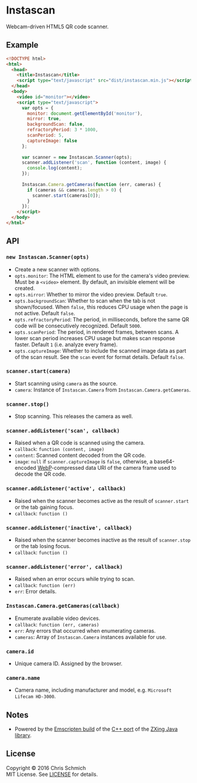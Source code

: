 # Instascan
Webcam-driven HTML5 QR code scanner.

## Example

```html
<!DOCTYPE html>
<html>
  <head>
    <title>Instascan</title>
    <script type="text/javascript" src="dist/instascan.min.js"></script>
  </head>
  <body>
    <video id="monitor"></video>
    <script type="text/javascript">
      var opts = {
        monitor: document.getElementById('monitor'),
        mirror: true,
        backgroundScan: false,
        refractoryPeriod: 3 * 1000,
        scanPeriod: 5,
        captureImage: false
      };
  
      var scanner = new Instascan.Scanner(opts);
      scanner.addListener('scan', function (content, image) {
        console.log(content);
      });
  
      Instascan.Camera.getCameras(function (err, cameras) {
        if (cameras && cameras.length > 0) {
          scanner.start(cameras[0]);
        }
      });
    </script>
  </body>
</html>
```

## API

### `new Instascan.Scanner(opts)`

- Create a new scanner with options.
- `opts.monitor`: The HTML element to use for the camera's video preview. Must be a `<video>` element. By default, an invisible element will be created.
- `opts.mirror`: Whether to mirror the video preview. Default `true`.
- `opts.backgroundScan`: Whether to scan when the tab is not shown/focused. When `false`, this reduces CPU usage when the page is not active. Default `false`.
- `opts.refractoryPeriod`: The period, in milliseconds, before the same QR code will be consecutively recognized. Default `5000`.
- `opts.scanPeriod`: The period, in rendered frames, between scans. A lower scan period increases CPU usage but makes scan response faster. Default `1` (i.e. analyze every frame).
- `opts.captureImage`: Whether to include the scanned image data as part of the scan result. See the `scan` event for format details. Default `false`.

### `scanner.start(camera)`

- Start scanning using `camera` as the source.
- `camera`: Instance of `Instascan.Camera` from `Instascan.Camera.getCameras`.

### `scanner.stop()`

- Stop scanning. This releases the camera as well.

### `scanner.addListener('scan', callback)`

- Raised when a QR code is scanned using the camera.
- `callback`: `function (content, image)`
- `content`: Scanned content decoded from the QR code.
- `image`: `null` if `scanner.captureImage` is `false`, otherwise, a base64-encoded [WebP](https://en.wikipedia.org/wiki/WebP)-compressed data URI of the camera frame used to decode the QR code.

### `scanner.addListener('active', callback)`

- Raised when the scanner becomes active as the result of `scanner.start` or the tab gaining focus.
- `callback`: `function ()`

### `scanner.addListener('inactive', callback)`

- Raised when the scanner becomes inactive as the result of `scanner.stop` or the tab losing focus.
- `callback`: `function ()`

### `scanner.addListener('error', callback)`

- Raised when an error occurs while trying to scan.
- `callback`: `function (err)`
- `err`: Error details.

### `Instascan.Camera.getCameras(callback)`

- Enumerate available video devices.
- `callback`: `function (err, cameras)`
- `err`: Any errors that occurred when enumerating cameras.
- `cameras`: Array of `Instascan.Camera` instances available for use.

### `camera.id`

- Unique camera ID. Assigned by the browser.

### `camera.name`

- Camera name, including manufacturer and model, e.g. `Microsoft Lifecam HD-3000`.

## Notes

- Powered by the [Emscripten build](https://github.com/kig/zxing-cpp-emscripten) of the [C++ port](https://github.com/glassechidna/zxing-cpp) of the [ZXing Java library](https://github.com/zxing/zxing).

## License

Copyright &copy; 2016 Chris Schmich
<br />
MIT License. See [LICENSE](LICENSE) for details.
